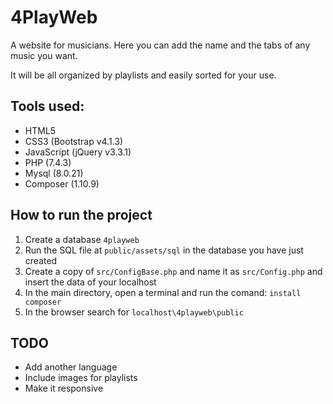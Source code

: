 # 4PlayWeb

A website for musicians. Here you can add the name and the tabs of any music you want.

It will be all organized by playlists and easily sorted for your use.

## Tools used:

* HTML5
* CSS3 (Bootstrap v4.1.3)
* JavaScript (jQuery v3.3.1)
* PHP (7.4.3)
* Mysql (8.0.21)
* Composer (1.10.9)

## How to run the project

1. Create a database `4playweb`
2. Run the SQL file at `public/assets/sql` in the database you have just created
3. Create a copy of `src/ConfigBase.php` and name it as `src/Config.php` and insert the data of your localhost
4. In the main directory, open a terminal and run the comand: `install composer`
5. In the browser search for `localhost\4playweb\public`

## TODO

* Add another language
* Include images for playlists
* Make it responsive
